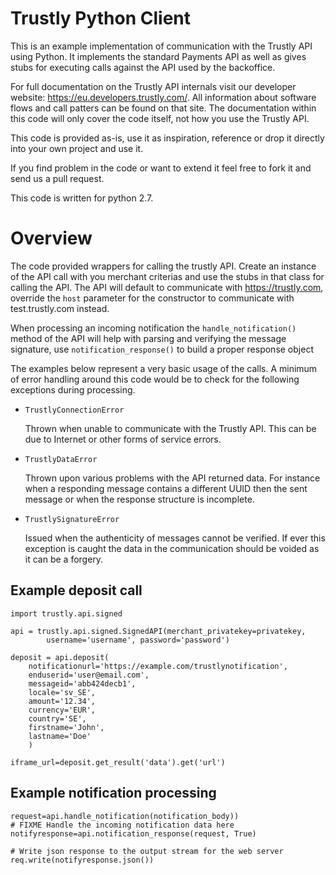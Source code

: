 Trustly Python Client
=====================

This is an example implementation of communication with the Trustly API using
Python. It implements the standard Payments API as well as gives stubs for
executing calls against the API used by the backoffice.

For full documentation on the Trustly API internals visit our developer
website: https://eu.developers.trustly.com/. All information about software flows and
call patters can be found on that site. The documentation within this code will
only cover the code itself, not how you use the Trustly API.

This code is provided as-is, use it as inspiration, reference or drop it
directly into your own project and use it.

If you find problem in the code or want to extend it feel free to fork it and send us
a pull request.

This code is written for python 2.7.

Overview
========

The code provided wrappers for calling the trustly API. Create an instance of
the API call with you merchant criterias and use the stubs in that class for
calling the API. The API will default to communicate with https://trustly.com,
override the `host` parameter for the constructor to communicate with
test.trustly.com instead.

When processing an incoming notification the `handle_notification()` method of the
API will help with parsing and verifying the message signature, use `notification_response()`
to build a proper response object

The examples below represent a very basic usage of the calls. A minimum of error
handling around this code would be to check for the following exceptions during
processing.

- `TrustlyConnectionError`

  Thrown when unable to communicate with the Trustly API. This can be due to
  Internet or other forms of service errors.

- `TrustlyDataError`

  Thrown upon various problems with the API returned data. For instance when a
  responding message contains a different UUID then the sent message or when the
  response structure is incomplete.

- `TrustlySignatureError`

  Issued when the authenticity of messages cannot be verified. If ever this
  exception is caught the data in the communication should be voided as it can be
  a forgery.

Example deposit call
--------------------

    import trustly.api.signed

    api = trustly.api.signed.SignedAPI(merchant_privatekey=privatekey,
            username='username', password='password')

    deposit = api.deposit(
        notificationurl='https://example.com/trustlynotification',
        enduserid='user@email.com',
        messageid='abb424decb1',
        locale='sv_SE',
        amount='12.34',
        currency='EUR',
        country='SE',
        firstname='John',
        lastname='Doe'
        )

    iframe_url=deposit.get_result('data').get('url')

Example notification processing
-------------------------------

    request=api.handle_notification(notification_body))
    # FIXME Handle the incoming notification data here
    notifyresponse=api.notification_response(request, True)

    # Write json response to the output stream for the web server
    req.write(notifyresponse.json())
